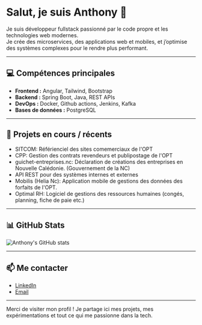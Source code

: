 # Salut, je suis Anthony 👋

Je suis développeur fullstack passionné par le code propre et les technologies web modernes.  
Je crée des microservices, des applications web et mobiles, et j’optimise des systèmes complexes pour le rendre plus performant.

---

## 💻 Compétences principales

- **Frontend :** Angular, Tailwind, Bootstrap  
- **Backend :** Spring Boot, Java, REST APIs  
- **DevOps :** Docker, Github actions, Jenkins, Kafka  
- **Bases de données :** PostgreSQL  

---

## 🚀 Projets en cours / récents

- SITCOM: Référienciel des sites comemerciaux de l'OPT
- CPP: Gestion des contrats revendeurs et publipostage de l'OPT
- guichet-entreprises.nc: Déclaration de créations des entreprises en Nouvelle Calédonie. (Gouvernement de la NC)
- API REST pour des systèmes internes et externes  
- Mobilis (Helia Nc): Application mobile de gestions des données des forfaits de l'OPT. 
- Optimal RH: Logiciel de gestions des ressources humaines (congés, planning, fiche de paie etc.) 
---

## 📊 GitHub Stats

![Anthony's GitHub stats](https://github-readme-stats.vercel.app/api?username=playanth95978&show_icons=true&theme=radical)  

---

## 📫 Me contacter

- [LinkedIn](https://www.linkedin.com/in/anthony-attia)  
- [Email](mailto:anthony.attia1@gmail.com)  

---

Merci de visiter mon profil ! Je partage ici mes projets, mes expérimentations et tout ce qui me passionne dans la tech.
